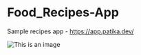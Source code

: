 # Food_Recipes-App
Sample recipes app - https://app.patika.dev/

![This is an image](https://github.com/suleymnkpln/Food_Recipes-App/blob/main/images/app_ss.png)
